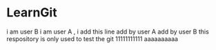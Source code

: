 # LearnGit
i am user B 
i am user A  ,  i add this line
add by user A
add by user B
this respository is only used to test the git
11111111111
aaaaaaaaaa
